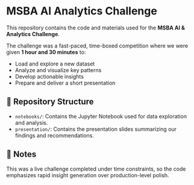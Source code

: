 # MSBA AI Analytics Challenge

This repository contains the code and materials used for the **MSBA AI & Analytics Challenge**.

The challenge was a fast-paced, time-boxed competition where we were given **1 hour and 30 minutes** to:
- Load and explore a new dataset
- Analyze and visualize key patterns
- Develop actionable insights
- Prepare and deliver a short presentation

## 📂 Repository Structure

- `notebooks/`: Contains the Jupyter Notebook used for data exploration and analysis.
- `presentation/`: Contains the presentation slides summarizing our findings and recommendations.

## 📌 Notes

This was a live challenge completed under time constraints, so the code emphasizes rapid insight generation over production-level polish.

